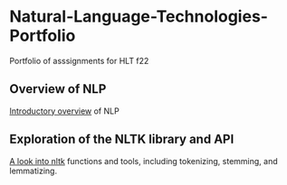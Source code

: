 # Natural-Language-Technologies-Portfolio
Portfolio of asssignments for HLT f22

## Overview of NLP
[Introductory overview](https://github.com/hrithikch/Natural-Language-Technologies-Portfolio/blob/main/Overview%20of%20NLP.pdf) of NLP

## Exploration of the NLTK library and API
[A look into nltk](https://github.com/hrithikch/Natural-Language-Technologies-Portfolio/blob/main/hxc180044_Assignment2.pdf) functions and tools, including tokenizing, stemming, and lemmatizing.
